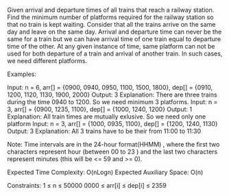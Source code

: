 Given arrival and departure times of all trains that reach a railway station. Find the minimum number of platforms required for the railway station so that no train is kept waiting.
Consider that all the trains arrive on the same day and leave on the same day. Arrival and departure time can never be the same for a train but we can have arrival time of one train equal to departure time of the other. At any given instance of time, same platform can not be used for both departure of a train and arrival of another train. In such cases, we need different platforms.

Examples:

Input: n = 6, arr[] = {0900, 0940, 0950, 1100, 1500, 1800}, 
            dep[] = {0910, 1200, 1120, 1130, 1900, 2000}
Output: 3
Explanation: There are three trains during the time 0940 to 1200. So we need minimum 3 platforms.
Input: n = 3, arr[] = {0900, 1235, 1100}, 
            dep[] = {1000, 1240, 1200}
Output: 1
Explanation: All train times are mutually exlusive. So we need only one platform
Input: n = 3, arr[] = {1000, 0935, 1100}, 
            dep[] = {1200, 1240, 1130}
Output: 3
Explanation: All 3 trains have to be their from 11:00 to 11:30
 

Note: Time intervals are in the 24-hour format(HHMM) , where the first two characters represent hour (between 00 to 23 ) and the last two characters represent minutes (this will be <= 59 and >= 0).

Expected Time Complexity: O(nLogn)
Expected Auxiliary Space: O(n)

Constraints:
1 ≤ n ≤ 50000
0000 ≤ arr[i] ≤ dep[i] ≤ 2359
